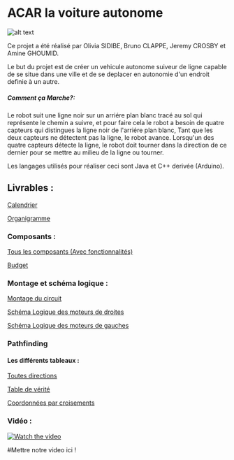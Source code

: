 #                         ACAR la voiture autonome

![alt text](https://cdn.discordapp.com/attachments/589812372240203777/589897131091951656/unknown.png)

Ce projet a été réalisé par Olivia SIDIBE, Bruno CLAPPE, Jeremy CROSBY et Amine GHOUMID.

Le but du projet est de créer un vehicule autonome suiveur de ligne capable de se situe dans une ville et de se deplacer en autonomie d'un endroit definie à un autre.

##### Comment ça Marche?:
Le robot suit une ligne noir sur un arriére plan blanc tracé au sol qui représente le chemin a suivre, et pour faire cela le robot a besoin de quatre capteurs qui distingues la ligne noir de l'arriére plan blanc,  Tant que les deux capteurs ne détectent pas la ligne, le robot avance. Lorsqu'un des quatre capteurs détecte la ligne, le robot doit tourner dans la direction de ce dernier pour se mettre au milieu de la ligne ou tourner.

Les langages utilisés pour réaliser ceci sont Java et C++ derivée (Arduino).

## Livrables :

[Calendrier]()

[Organigramme](https://cdn.discordapp.com/attachments/589898423646420994/589935639894425600/Organigramme.pdf)

### Composants :

[Tous les composants (Avec fonctionnalités)](https://cdn.discordapp.com/attachments/589898423646420994/589932578937503745/Tous_les_composants.pdf)

[Budget](https://cdn.discordapp.com/attachments/589898423646420994/589918827232493589/Budget.xlsx)

### Montage et schéma logique :

[Montage du circuit](https://cdn.discordapp.com/attachments/589898423646420994/589932545106378858/Montage_et_description.pdf)

[Schéma Logique des moteurs de droites](https://cdn.discordapp.com/attachments/589898423646420994/589914812503294131/Moteurs_droits.circ)

[Schéma Logique des moteurs de gauches](https://cdn.discordapp.com/attachments/589898423646420994/589914884792385546/Moteurs_gauches.circ)

### Pathfinding
#### Les différents tableaux :
[Toutes directions](https://cdn.discordapp.com/attachments/589898423646420994/589921640197128202/1.xlsx)

[Table de vérité](https://cdn.discordapp.com/attachments/589898423646420994/589921642684219393/2.xlsx)

[Coordonnées par croisements](https://cdn.discordapp.com/attachments/589898423646420994/589921647876767776/3.xlsx)

### Vidéo :

[![Watch the video](https://cdn.discordapp.com/attachments/358708954454294538/585036461976584192/unknown.png)](https://www.youtube.com/watch?v=7thQV9Wrm5w)

#Mettre notre video ici !

